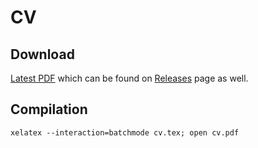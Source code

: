 # CV
## Download
[Latest PDF](https://github.com/igabaydulin/cv/releases/download/v1.0/cv.pdf) which can be found on [Releases](https://github.com/igabaydulin/cv/releases) page as well.

## Compilation
```
xelatex --interaction=batchmode cv.tex; open cv.pdf
```

